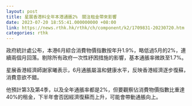 ```yaml
---
layout: post
title: 星展香港料全年本港通脹2%　關注租金帶來影響
date: 2023-07-20 18:55:41.000000000 +08:00
link: https://news.rthk.hk/rthk/ch/component/k2/1709831-20230720.htm
categories: rthk
---
```


政府統計處公布，本港6月綜合消費物價指數按年升1.9%，略低過5月的2%，連續兩個月回落。剔除所有政府一次性紓困措施的影響，基本通脹率微跌至1.7%。

星展香港經濟師謝家曦表示，6月通脹屬溫和健康水平，反映香港經濟逐步復蘇，消費意欲不錯。

他預計第3及第4季，以及全年通脹率都是2%，但要觀察佔消費物價指數比重達40%的租金，下半年會否因經濟復蘇而上升，可能會帶動通脹向上。
